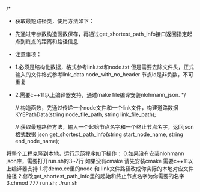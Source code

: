 /*
 * 获取最短路径类，使用方法如下：
 * 先通过带参数构造函数保存，再通过get_shortest_path_info接口返回指定起点到终点的距离和路径信息
 * 注意事项：
 * 1.必须是结构化数据，格式参考link.txt和node.txt 但是需要去除文件头，正式输入的文件格式参考link_data node_with_no_header 节点id是非负数，不可重复
 * 2.需要c++11以上编译器支持，通过make file编译安装nlohmann_json. 
 */ 

    // 构造函数，先通过传递一个node文件和一个link文件，构建道路数据
    KYEPathData(string node_file_path, string link_file_path);
    
    // 获取最短路径方法，输入一个起始节点名字和一个终止节点名字，返回json格式数据
    json get_shortest_path_info(string start_node_name, string end_node_name);

将整个工程克隆到本地，运行示范程序如下操作：
0.如果没有安装nlohmann json库，需要打开run.sh的3~7行 如果没有cmake 请先安装cmake 需要c++11以上编译器支持
1.将demo.cc里的node 和 link文件路径改成你实际的本地对应文件路径
2.修改get_shortest_path_info里的起始和终止节点名字为你需要的名字
3.chmod 777 run.sh; ./run.sh
